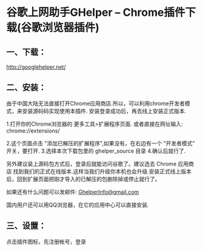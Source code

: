# 谷歌上网助手GHelper – Chrome插件下载(谷歌浏览器插件)

## 一、下载：
http://googlehelper.net/

## 二、安装：
由于中国大陆无法直接打开Chrome应用商店.所以，可以利用chrome开发者模式，来安装源码码实现使用本插件. 安装登录成功后，再去线上安装正式版本.

1.打开你的Chrome浏览器的 更多工具>扩展程序页面.
或者直接在网址输入: chrome://extensions/

2.这个页面点击 "添加已解压的扩展程序",如果没有，在右边有一个 “开发者模式” 开关，要打开.
3.选择本次下载包里的 ghelper_source 目录
4.确认后就行了.

另外建议装上源码包方式后，登录后就能访问谷歌了。建议选去 Chrome 应用商店 找到我们的正式在线版本.这样当我们升级你本机也会升级.安装正式线上版本后，回到扩展页面把刚才导入的已解压的包删除掉或停止就行了。

如果还有什么问题可以发邮件: GhelperInfo@gmail.com

国内用户还可以用QQ浏览器，在它的应用中心可以直接安装.
## 三、设置：

点击插件图标，先注册帐号，登录

